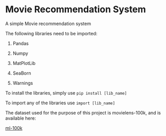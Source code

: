 # Movie Recommendation System

A simple Movie recommendation system

The following libraries need to be imported:

1. Pandas

2. Numpy

3. MatPlotLib

4. SeaBorn

5. Warnings

To install the libraries, simply use ```pip install [lib_name]```

To import any of the libraries use ``` import [lib_name] ```

The dataset used for the purpose of this project is movielens-100k, and is available here:

[ml-100k](https://github.com/PRUBHTEJ/Py-ML-Projects/tree/master/Movie-Recommendation-System/ml-100k)
